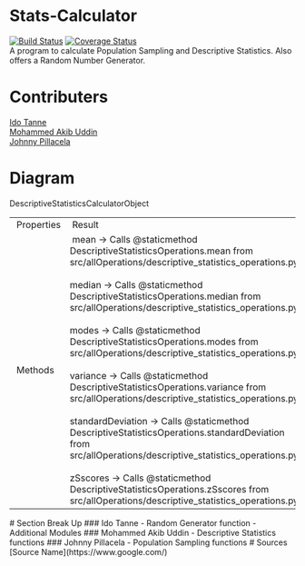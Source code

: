 # Stats-Calculator
[![Build Status](https://travis-ci.com/IS218-Spring21/Stats-Calculator.svg?branch=master)](https://travis-ci.com/IS218-Spring21/Stats-Calculator)
[![Coverage Status](https://coveralls.io/repos/github/IS218-Spring21/Stats-Calculator/badge.svg?branch=master)](https://coveralls.io/github/IS218-Spring21/Stats-Calculator?branch=master) <br>
A program to calculate Population Sampling and Descriptive Statistics. Also offers a Random Number Generator.
# Contributers
[Ido Tanne](https://github.com/itanne99) <br>
[Mohammed Akib Uddin](https://github.com/mohdAkibUddin) <br>
[Johnny Pillacela](https://github.com/JohnnyPillacela)
# Diagram
DescriptiveStatisticsCalculatorObject
<table>
<tbody>
<tr>
<td>&nbsp;Properties</td>
<td>&nbsp;Result</td>
</tr>
<tr>
<td>&nbsp;Methods</td>
<td>&nbsp;mean -&gt; Calls @staticmethod DescriptiveStatisticsOperations.mean from src/allOperations/descriptive_statistics_operations.py<br/><br/>median -&gt; Calls @staticmethod DescriptiveStatisticsOperations.median from src/allOperations/descriptive_statistics_operations.py<br/><br/>modes -&gt; Calls @staticmethod DescriptiveStatisticsOperations.modes from src/allOperations/descriptive_statistics_operations.py<br/><br/>variance -&gt; Calls @staticmethod DescriptiveStatisticsOperations.variance from src/allOperations/descriptive_statistics_operations.py<br/><br/>standardDeviation -&gt; Calls @staticmethod DescriptiveStatisticsOperations.standardDeviation from src/allOperations/descriptive_statistics_operations.py<br/><br/>zSscores -&gt; Calls @staticmethod DescriptiveStatisticsOperations.zSscores from src/allOperations/descriptive_statistics_operations.py</td>
</tr>
</tbody>
</table>
<!-- DivTable.com -->
# Section Break Up
### Ido Tanne
 - Random Generator function
 - Additional Modules
### Mohammed Akib Uddin
 - Descriptive Statistics functions
### Johnny Pillacela
 - Population Sampling functions
# Sources
[Source Name](https://www.google.com/)

